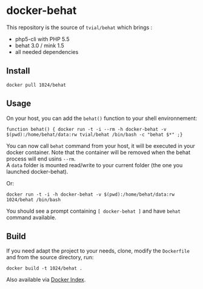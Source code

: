 docker-behat
============

This repository is the source of `tvial/behat` which brings :  
- php5-cli with PHP 5.5  
- behat 3.0 / mink 1.5  
- all needed dependencies  

## Install

    docker pull 1024/behat

## Usage

On your host, you can add the `behat()` function to your shell environnement:  

    function behat() { docker run -t -i --rm -h docker-behat -v $(pwd):/home/behat/data:rw tvial/behat /bin/bash -c "behat $*" ;}

You can now call `behat` command from your host, it will be executed in your docker container.
Note that the container will be removed when the behat process will end usins `--rm`.  
A `data` folder is mounted read/write to your current folder (the one you launched docker-behat).  

Or:

    docker run -t -i -h docker-behat -v $(pwd):/home/behat/data:rw 1024/behat /bin/bash  

You should see a prompt containing `[ docker-behat ]` and have `behat` command available.  

## Build

If you need adapt the project to your needs, clone, modify the `Dockerfile` and from the source directory, run:

    docker build -t 1024/behat .

Also available via [Docker Index](https://index.docker.io/u/tvial/behat/).
